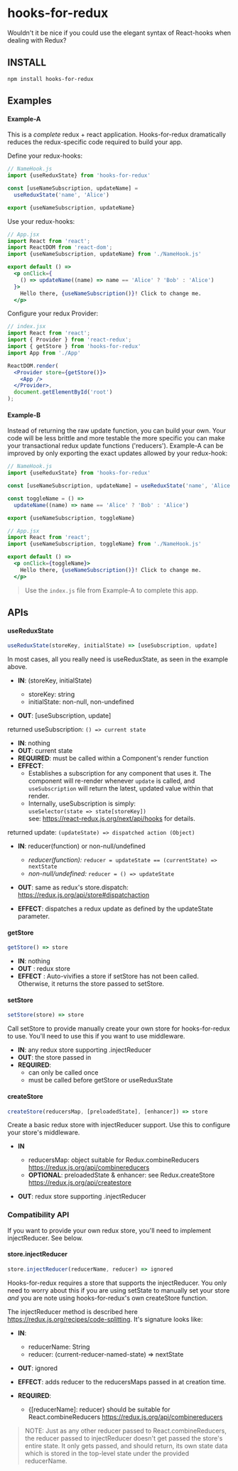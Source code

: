 # hooks-for-redux

Wouldn't it be nice if you could use the elegant syntax of React-hooks when dealing with Redux?

## INSTALL

```
npm install hooks-for-redux
```

## Examples

#### Example-A
This is a *complete* redux + react application. Hooks-for-redux dramatically reduces the redux-specific code required to build your app.

Define your redux-hooks:
```jsx
// NameHook.js
import {useReduxState} from 'hooks-for-redux'

const [useNameSubscription, updateName] =
  useReduxState('name', 'Alice')

export {useNameSubscription, updateName}
```

Use your redux-hooks:
```jsx
// App.jsx
import React from 'react';
import ReactDOM from 'react-dom';
import {useNameSubscription, updateName} from './NameHook.js'

export default () =>
  <p onClick={
    () => updateName((name) => name == 'Alice' ? 'Bob' : 'Alice')
  }>
    Hello there, {useNameSubscription()}! Click to change me.
  </p>
```

Configure your redux Provider:
```jsx
// index.jsx
import React from 'react';
import { Provider } from 'react-redux';
import { getStore } from 'hooks-for-redux'
import App from './App'

ReactDOM.render(
  <Provider store={getStore()}>
    <App />
  </Provider>,
  document.getElementById('root')
);
```

#### Example-B
Instead of returning the raw update function, you can build your own. Your code will be less brittle and more testable the more specific you can make your transactional redux update functions ('reducers'). Example-A can be improved by only exporting the exact updates allowed by your redux-hook:

```jsx
// NameHook.js
import {useReduxState} from 'hooks-for-redux'

const [useNameSubscription, updateName] = useReduxState('name', 'Alice')

const toggleName = () =>
  updateName((name) => name == 'Alice' ? 'Bob' : 'Alice')

export {useNameSubscription, toggleName}
```

```jsx
// App.jsx
import React from 'react';
import {useNameSubscription, toggleName} from './NameHook.js'

export default () =>
  <p onClick={toggleName}>
    Hello there, {useNameSubscription()}! Click to change me.
  </p>
```
> Use the `index.js` file from Example-A to complete this app.

## APIs

#### useReduxState
```jsx
useReduxState(storeKey, initialState) => [useSubscription, update]
```
In most cases, all you really need is useReduxState, as seen in the example above.

* **IN**: (storeKey, initialState)
  - storeKey:     string
  - initialState: non-null, non-undefined

* **OUT**: [useSubscription, update]

returned useSubscription: `() => current state
`
  - **IN**: nothing
  - **OUT**: current state
  - **REQUIRED**: must be called within a Component's render function
  - **EFFECT**:
    - Establishes a subscription for any component that uses it. The component will re-render whenever `update` is called, and `useSubscription` will return the latest, updated value within that render.
    - Internally, useSubscription is simply:<br>`useSelector(state => state[storeKey])`<br>see: https://react-redux.js.org/next/api/hooks for details.

returned update: `(updateState) => dispatched action (Object)`

  - **IN**: reducer(function) or non-null/undefined
    - *reducer(function):* `reducer = updateState == (currentState) => nextState`
    - *non-null/undefined:* `reducer = () => updateState`

  - **OUT**: same as redux's store.dispatch: https://redux.js.org/api/store#dispatchaction
  - **EFFECT**: dispatches a redux update as defined by the updateState parameter.

#### getStore

```jsx
getStore() => store
```

* **IN**:     nothing
* **OUT** :    redux store
* **EFFECT** : Auto-vivifies a store if setStore has not been called. Otherwise, it returns the store passed to setStore.

#### setStore
```jsx
setStore(store) => store
```

Call setStore to provide manually create your own store for hooks-for-redux to use. You'll need to use this if you want to use middleware.

* **IN**:   any redux store supporting .injectReducer
* **OUT**:  the store passed in
* **REQUIRED**:
  - can only be called once
  - must be called before getStore or useReduxState


#### createStore
```jsx
createStore(reducersMap, [preloadedState], [enhancer]) => store
```

Create a basic redux store with injectReducer support. Use this to configure your store's middleware.

* **IN**
  - reducersMap:    object suitable for Redux.combineReducers https://redux.js.org/api/combinereducers
  - **OPTIONAL**: preloadedState & enhancer: see Redux.createStore https://redux.js.org/api/createstore

* **OUT**: redux store supporting .injectReducer

### Compatibility API

If you want to provide your own redux store, you'll need to implement injectReducer. See below.

#### store.injectReducer
```jsx
store.injectReducer(reducerName, reducer) => ignored
```

Hooks-for-redux requires a store that supports the injectReducer. You only need to worry about this if you are using setState to manually set your store *and* you are note using hooks-for-redux's own createStore function.

The injectReducer method is described here https://redux.js.org/recipes/code-splitting. It's signature looks like:

* **IN**:
  - reducerName:  String
  - reducer:      (current-reducer-named-state) => nextState

* **OUT**:      ignored
* **EFFECT**:   adds reducer to the reducersMaps passed in at creation time.
* **REQUIRED**:
  - {[reducerName]: reducer} should be suitable for React.combineReducers https://redux.js.org/api/combinereducers

> NOTE: Just as any other reducer passed to React.combineReducers, the reducer passed to injectReducer doesn't get passed the store's entire state. It only gets passed, and should return, its own state data which is stored in the top-level state under the provided reducerName.

